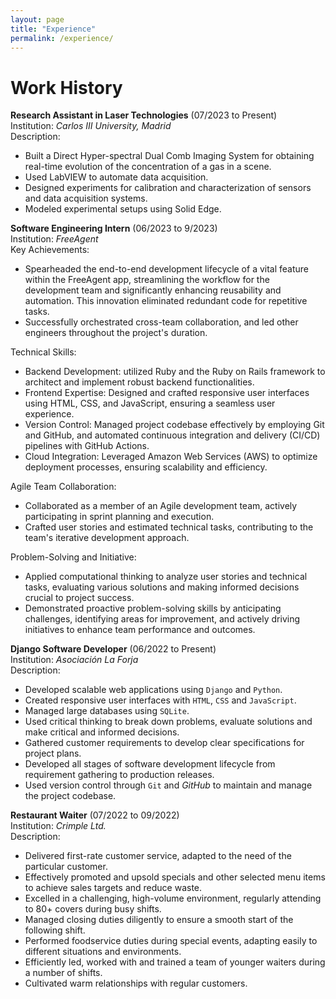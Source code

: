 ```yaml
---
layout: page
title: "Experience"
permalink: /experience/ 
---
```


# Work History

**Research Assistant in Laser Technologies** (07/2023 to Present)\
Institution: *Carlos III University, Madrid*\
Description:
- Built a Direct Hyper-spectral Dual Comb Imaging System for obtaining real-time evolution of the concentration of a gas in a scene.
- Used LabVIEW to automate data acquisition.
- Designed experiments for calibration and characterization of sensors and data acquisition systems.
- Modeled experimental setups using Solid Edge.

**Software Engineering Intern** (06/2023 to 9/2023)\
Institution: *FreeAgent*\
Key Achievements:
-  Spearheaded the end-to-end development lifecycle of a vital feature within the FreeAgent app, streamlining the workflow for the development team and significantly enhancing reusability and automation. This innovation eliminated redundant code for repetitive tasks.
- Successfully orchestrated cross-team collaboration, and led other engineers throughout the project's duration.

Technical Skills:
- Backend Development: utilized Ruby and the Ruby on Rails framework to architect and implement robust backend functionalities.
- Frontend Expertise: Designed and crafted responsive user interfaces using HTML, CSS, and JavaScript, ensuring a seamless user experience.
- Version Control: Managed project codebase effectively by employing Git and GitHub, and automated continuous integration and delivery (CI/CD) pipelines with GitHub Actions.
- Cloud Integration: Leveraged Amazon Web Services (AWS) to optimize deployment processes, ensuring scalability and efficiency.

Agile Team Collaboration:
- Collaborated as a member of an Agile development team, actively participating in sprint planning and execution.
- Crafted user stories and estimated technical tasks, contributing to the team's iterative development approach.

Problem-Solving and Initiative:
- Applied computational thinking to analyze user stories and technical tasks, evaluating various solutions and making informed decisions crucial to project success.
- Demonstrated proactive problem-solving skills by anticipating challenges, identifying areas for improvement, and actively driving initiatives to enhance team performance and outcomes.

**Django Software Developer** (06/2022 to Present)\
Institution: *Asociación La Forja*\
Description:
- Developed scalable web applications using `Django` and `Python`.
- Created responsive user interfaces with `HTML`, `CSS` and `JavaScript`.
- Managed large databases using `SQLite`.
- Used critical thinking to break down problems, evaluate solutions and make critical and informed decisions.
- Gathered customer requirements to develop clear specifications for project plans.
- Developed all stages of software development lifecycle from requirement gathering to production releases.
- Used version control through `Git` and *GitHub* to maintain and manage the project codebase.


**Restaurant Waiter** (07/2022 to 09/2022)\
Institution: *Crimple Ltd.*\
Description:
- Delivered first-rate customer service, adapted to the need of the particular customer.
- Effectively promoted and upsold specials and other selected menu items to achieve sales targets and reduce waste.
- Excelled in a challenging, high-volume environment, regularly attending to 80+ covers during busy shifts.
- Managed closing duties diligently to ensure a smooth start of the following shift.
- Performed foodservice duties during special events, adapting easily to different situations and environments.
- Efficiently led, worked with and trained a team of younger waiters during a number of shifts.
- Cultivated warm relationships with regular customers.


